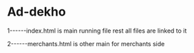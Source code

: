 # Ad-dekho

1------index.html is main running file rest all files are linked to it


2------merchants.html is other main for merchants side